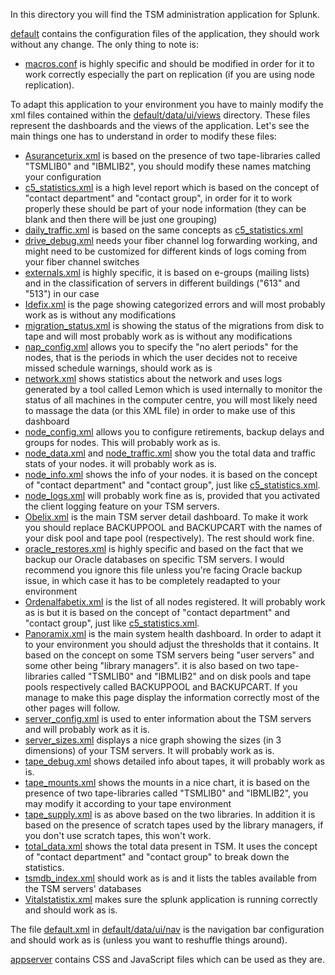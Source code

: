 In this directory you will find the TSM administration application for Splunk.

[default](default) contains the configuration files of the application, they should work without any change. The only thing to note is:

- [macros.conf](default/macros.conf) is highly specific and should be modified in order for it to work correctly especially the part on replication (if you are using node replication).

To adapt this application to your environment you have to mainly modify the xml files contained within the [default/data/ui/views](default/data/ui/views) directory. These files represent the dashboards and the views of the application. Let's see the main things one has to understand in order to modify these files:

- [Asuranceturix.xml](default/data/ui/views/Asuranceturix.xml) is based on the presence of two tape-libraries called "TSMLIB0" and "IBMLIB2", you should modify these names matching your configuration
- [c5_statistics.xml](default/data/ui/views/c5_statistics.xml) is a high level report which is based on the concept of "contact department" and "contact group", in order for it to work properly these should be part of your node information (they can be blank and then there will be just one grouping)
- [daily_traffic.xml](default/data/ui/views/daily_traffic.xml) is based on the same concepts as [c5_statistics.xml](default/data/ui/views/c5_statistics.xml)
- [drive_debug.xml](default/data/ui/views/drive_debug.xml) needs your fiber channel log forwarding working, and might need to be customized for different kinds of logs coming from your fiber channel switches
- [externals.xml](default/data/ui/views/externals.xml) is highly specific, it is based on e-groups (mailing lists) and in the classification of servers in different buildings ("613" and "513") in our case
- [Idefix.xml](default/data/ui/views/Idefix.xml) is the page showing categorized errors and will most probably work as is without any modifications
- [migration_status.xml](default/data/ui/views/migration_status.xml) is showing the status of the migrations from disk to tape and will most probably work as is without any modifications
- [nap_config.xml](default/data/ui/views/nap_config.xml) allows you to specify the "no alert periods" for the nodes, that is the periods in which the user decides not to receive missed schedule warnings, should work as is
- [network.xml](default/data/ui/views/network.xml) shows statistics about the network and uses logs generated by a tool called Lemon which is used internally to monitor the status of all machines in the computer centre, you will most likely need to massage the data (or this XML file) in order to make use of this dashboard
- [node_config.xml](default/data/ui/views/node_config.xml) allows you to configure retirements, backup delays and groups for nodes. This will probably work as is.
- [node_data.xml](default/data/ui/views/node_data.xml) and [node_traffic.xml](default/data/ui/views/node_traffic.xml) show you the total data and traffic stats of your nodes. it will probably work as is.
- [node_info.xml](default/data/ui/views/node_info.xml) shows the info of your nodes. it is based on the concept of "contact department" and "contact group", just like [c5_statistics.xml](default/data/ui/views/c5_statistics.xml).
- [node_logs.xml](default/data/ui/views/node_logs.xml) will probably work fine as is, provided that you activated the client logging feature on your TSM servers.
- [Obelix.xml](default/data/ui/views/Obelix.xml) is the main TSM server detail dashboard. To make it work you should replace BACKUPPOOL and BACKUPCART with the names of your disk pool and tape pool (respectively). The rest should work fine.
- [oracle_restores.xml](default/data/ui/views/oracle_restores.xml) is highly specific and based on the fact that we backup our Oracle databases on specific TSM servers. I would recommend you ignore this file unless you're facing Oracle backup issue, in which case it has to be completely readapted to your environment
- [Ordenalfabetix.xml](default/data/ui/views/Ordenalfabetix.xml) is the list of all nodes registered. It will probably work as is but it is based on the concept of "contact department" and "contact group", just like [c5_statistics.xml](default/data/ui/views/c5_statistics.xml).
- [Panoramix.xml](default/data/ui/views/Panoramix.xml) is the main system health dashboard. In order to adapt it to your environment you should adjust the thresholds that it contains. It based on the concept on some TSM servers being "user servers" and some other being "library managers". it is also based on two tape-libraries called "TSMLIB0" and "IBMLIB2" and on disk pools and tape pools respectively called BACKUPPOOL and BACKUPCART. If you manage to make this page display the information correctly most of the other pages will follow.
- [server_config.xml](default/data/ui/views/server_config.xml) is used to enter information about the TSM servers and will probably work as it is.
- [server_sizes.xml](default/data/ui/views/server_sizes.xml) displays a nice graph showing the sizes (in 3 dimensions) of your TSM servers. It will probably work as is.
- [tape_debug.xml](default/data/ui/views/tape_debug.xml) shows detailed info about tapes, it will probably work as is.
- [tape_mounts.xml](default/data/ui/views/tape_mounts.xml) shows the mounts in a nice chart, it is based on the presence of two tape-libraries called "TSMLIB0" and "IBMLIB2", you may modify it according to your tape environment
- [tape_supply.xml](default/data/ui/views/tape_supply.xml) is as above based on the two libraries. In addition it is based on the presence of scratch tapes used by the library managers, if you don't use scratch tapes, this won't work.
- [total_data.xml](default/data/ui/views/total_data.xml) shows the total data present in TSM. It uses the concept of "contact department" and "contact group" to break down the statistics.
- [tsmdb_index.xml](default/data/ui/views/tsmdb_index.xml) should work as is and it lists the tables available from the TSM servers' databases
- [Vitalstatistix.xml](default/data/ui/views/Vitalstatistix.xml) makes sure the splunk application is running correctly and should work as is.

The file [default.xml](default/data/ui/nav/default.xml) in [default/data/ui/nav](default/data/ui/nav) is the navigation bar configuration and should work as is (unless you want to reshuffle things around).

[appserver](appserver) contains CSS and JavaScript files which can be used as they are.
